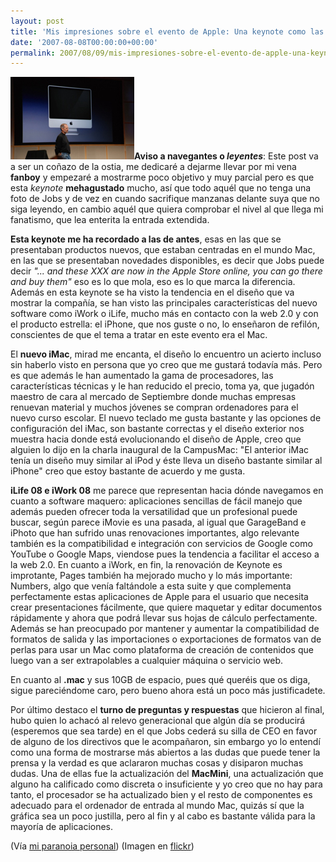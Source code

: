 ```yaml
---
layout: post
title: 'Mis impresiones sobre el evento de Apple: Una keynote como las de antaño'
date: '2007-08-08T00:00:00+00:00'
permalink: 2007/08/09/mis-impresiones-sobre-el-evento-de-apple-una-keynote-como-las-de-antano/
---
```

<img src='/assets/1040784567_71e0aec4ed.jpg' alt='keynat' class="derecha_borde" /><strong>Aviso a navegantes o <em>leyentes</em></strong>: Este post va a ser un coñazo de la ostia, me dedicaré a dejarme llevar por mi vena <strong>fanboy</strong> y empezaré a mostrarme poco objetivo y muy parcial pero es que esta <em>keynote</em> <strong>mehagustado</strong> mucho, así que todo aquél que no tenga una foto de Jobs y de vez en cuando sacrifique manzanas delante suya que no siga leyendo, en cambio aquél que quiera comprobar el nivel al que llega mi fanatismo, que lea enterita la entrada extendida.
<!--more-->
<strong>Esta keynote me ha recordado a las de antes</strong>, esas en las que se presentaban productos nuevos, que estaban centradas en el mundo Mac, en las que se presentaban novedades disponibles, es decir que Jobs puede decir <em>"... and these XXX are now in the Apple Store online, you can go there and buy them"</em> eso es lo que mola, eso es lo que marca la diferencia. Además en esta keynote se ha visto la tendencia en el diseño que va mostrar la compañía, se han visto las principales características del nuevo software como iWork o iLife, mucho más en contacto con la web 2.0 y con el producto estrella: el iPhone, que nos guste o no, lo enseñaron de refilón, conscientes de que el tema a tratar en este evento era el Mac.

El <strong>nuevo iMac</strong>, mirad me encanta, el diseño lo encuentro un acierto incluso sin haberlo visto en persona que yo creo que me gustará todavía más. Pero es que además le han aumentado la gama de procesadores, las características técnicas y le han reducido el precio, toma ya, que jugadón maestro de cara al mercado de Septiembre donde muchas empresas renuevan material y muchos jóvenes se compran  ordenadores para el nuevo curso escolar. El nuevo teclado me gusta bastante y las opciones de configuración del iMac, son bastante correctas y el diseño exterior nos muestra hacia donde está evolucionando el diseño de Apple, creo que alguien lo dijo en la charla inaugural de la CampusMac: "El anterior iMac tenía un diseño muy similar al iPod y éste lleva un diseño bastante similar al iPhone" creo que estoy bastante de acuerdo y me gusta.

<strong>iLife 08 e iWork 08</strong> me parece que representan hacia dónde navegamos en cuanto a software maquero: aplicaciones sencillas de fácil manejo que además pueden ofrecer toda la versatilidad que un profesional puede buscar, según parece iMovie es una pasada, al igual que GarageBand e iPhoto que han sufrido unas renovaciones importantes, algo relevante también es la compatibilidad e integración con servicios de Google como YouTube o Google Maps, viendose pues la tendencia a facilitar el acceso a la web 2.0. En cuanto a iWork, en fin, la renovación de Keynote es improtante, Pages también ha mejorado mucho y lo más importante: Numbers, algo que venía faltándole a esta suite y que complementa perfectamente estas aplicaciones de Apple para el usuario que necesita crear presentaciones fácilmente, que quiere maquetar y editar documentos rápidamente y ahora que podrá llevar sus hojas de cálculo perfectamente. Además se han preocupado por mantener y aumentar la compatibilidad de formatos de salida y las importaciones o exportaciones de formatos van de perlas para usar un Mac como plataforma de creación de contenidos que luego van a ser extrapolables a cualquier máquina o servicio web.

En cuanto al <strong>.mac</strong> y sus 10GB de espacio, pues qué queréis que os diga, sigue pareciéndome caro, pero bueno ahora está un poco más justificadete.

Por último destaco el <strong>turno de preguntas y respuestas</strong> que hicieron al final, hubo quien lo achacó al relevo generacional que algún día se producirá (esperemos que sea tarde) en el que Jobs cederá su silla de CEO en favor de alguno de los directivos que le acompañaron, sin embargo yo lo entendí como una forma de mostrarse más abiertos a las dudas que puede tener la prensa y la verdad es que aclararon muchas cosas y disiparon muchas dudas. Una de ellas fue la actualización del <strong>MacMini</strong>, una actualización que alguno ha calificado como discreta o insuficiente y yo creo que no hay para tanto, el procesador se ha actualizado bien y el resto de componentes es adecuado para el ordenador de entrada al mundo Mac, quizás sí que la gráfica sea un poco justilla, pero al fin y al cabo es bastante válida para la mayoría de aplicaciones.

(Vía <a href="http://resistancefutile.com/category/paranoia-personal/">mi paranoia personal</a>)
(Imagen en <a href="http://flickr.com/photos/stevekeys/1040784567/">flickr</a>)

